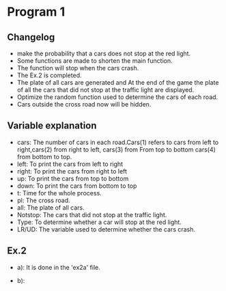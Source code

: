 Program 1
=========


Changelog
---------
* make the probability that a cars does not stop at the red light.<br>
* Some functions are made to shorten the main function.<br>
* The function will stop when the cars crash.<br>
* The Ex.2 is completed.<br>
* The plate of all cars are generated and At the end of the game the plate of all the cars that did not stop at the traffic light are displayed.<br>
* Optimize the random function used to determine the cars of each road.<br>
* Cars outside the cross road now will be hidden.<br>


Variable explanation
--------------------
* cars: The number of cars in each road.Cars(1) refers to cars from left to right,cars(2) from right to left, cars(3) from From top to bottom cars(4) from bottom to top. <br>
* left: To print the cars from left to right <br>
* right: To print the cars from right to left <br>
* up: To print the cars from top to bottom <br>
* down: To print the cars from bottom to top <br>
* t: Time for the whole process.<br>
* pl: The cross road.<br>
* all: The plate of all cars.<br>
* Notstop: The cars that did not stop at the traffic light.<br>
* Type: To determine whether a car will stop at the red light.<br>
* LR/UD: The variable used to determine whether the cars crash.<br>


Ex.2
----
* a): It is done in the 'ex2a' file.<br>
   
* b):
